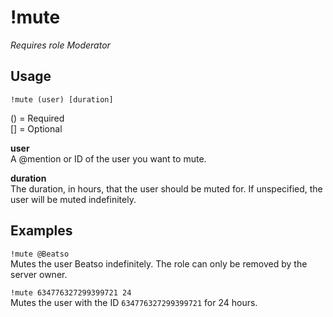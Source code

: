 # !mute
*Requires role Moderator*

## Usage

`!mute (user) [duration]`

() = Required  
[] = Optional  

**user**  
A @mention or ID of the user you want to mute.

**duration**  
The duration, in hours, that the user should be muted for. If unspecified, the user will be muted indefinitely.

## Examples

`!mute @Beatso`  
Mutes the user Beatso indefinitely. The role can only be removed by the server owner.

`!mute 634776327299399721 24`  
Mutes the user with the ID `634776327299399721` for 24 hours.
